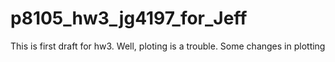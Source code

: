 # p8105_hw3_jg4197_for_Jeff
This is first draft for hw3. Well, ploting is a trouble.
Some changes in plotting